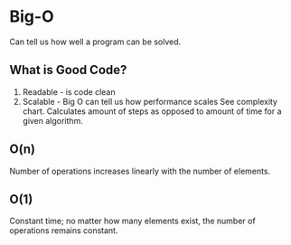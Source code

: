 # Big-O
Can tell us how well a program can be solved.

## What is Good Code?
1. Readable - is code clean
2. Scalable - Big O can tell us how performance scales
See complexity chart. Calculates amount of steps as opposed to amount of time for a given algorithm.

## O(n)
Number of operations increases linearly with the number of elements.

## O(1)
Constant time; no matter how many elements exist, the number of operations remains constant.

